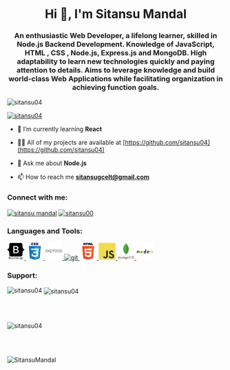 <h1 align="center">Hi 👋, I'm Sitansu Mandal</h1>
<h3 align="center">An enthusiastic Web Developer, a lifelong learner, skilled in Node.js Backend Development. Knowledge of JavaScript, HTML , CSS , Node.js, Express.js and MongoDB. High adaptability to learn new technologies quickly and paying attention to details. Aims to leverage knowledge and build world-class Web Applications while facilitating organization in achieving function goals.</h3>

<p align="left"> <img src="https://komarev.com/ghpvc/?username=sitansu04&label=Profile%20views&color=0e75b6&style=flat" alt="sitansu04" /> </p>

<p align="left"> <a href="https://github.com/ryo-ma/github-profile-trophy"><img src="https://github-profile-trophy.vercel.app/?username=sitansu04" alt="sitansu04" /></a> </p>

- 🌱 I’m currently learning **React**

- 👨‍💻 All of my projects are available at [https://github.com/sitansu04](https://github.com/sitansu04)

- 💬 Ask me about **Node.js**

- 📫 How to reach me **sitansugcelt@gmail.com**

<h3 align="left">Connect with me:</h3>
<p align="left">
<a href="https://linkedin.com/in/sitansu mandal" target="blank"><img align="center" src="https://raw.githubusercontent.com/rahuldkjain/github-profile-readme-generator/master/src/images/icons/Social/linked-in-alt.svg" alt="sitansu mandal" height="30" width="40" /></a>
<a href="https://www.leetcode.com/sitansu00" target="blank"><img align="center" src="https://raw.githubusercontent.com/rahuldkjain/github-profile-readme-generator/master/src/images/icons/Social/leet-code.svg" alt="sitansu00" height="30" width="40" /></a>
</p>

<h3 align="left">Languages and Tools:</h3>
<p align="left"> <a href="https://getbootstrap.com" target="_blank" rel="noreferrer"> <img src="https://raw.githubusercontent.com/devicons/devicon/master/icons/bootstrap/bootstrap-plain-wordmark.svg" alt="bootstrap" width="40" height="40"/> </a> <a href="https://www.w3schools.com/css/" target="_blank" rel="noreferrer"> <img src="https://raw.githubusercontent.com/devicons/devicon/master/icons/css3/css3-original-wordmark.svg" alt="css3" width="40" height="40"/> </a> <a href="https://expressjs.com" target="_blank" rel="noreferrer"> <img src="https://raw.githubusercontent.com/devicons/devicon/master/icons/express/express-original-wordmark.svg" alt="express" width="40" height="40"/> </a> <a href="https://git-scm.com/" target="_blank" rel="noreferrer"> <img src="https://www.vectorlogo.zone/logos/git-scm/git-scm-icon.svg" alt="git" width="40" height="40"/> </a> <a href="https://www.w3.org/html/" target="_blank" rel="noreferrer"> <img src="https://raw.githubusercontent.com/devicons/devicon/master/icons/html5/html5-original-wordmark.svg" alt="html5" width="40" height="40"/> </a> <a href="https://developer.mozilla.org/en-US/docs/Web/JavaScript" target="_blank" rel="noreferrer"> <img src="https://raw.githubusercontent.com/devicons/devicon/master/icons/javascript/javascript-original.svg" alt="javascript" width="40" height="40"/> </a> <a href="https://www.mongodb.com/" target="_blank" rel="noreferrer"> <img src="https://raw.githubusercontent.com/devicons/devicon/master/icons/mongodb/mongodb-original-wordmark.svg" alt="mongodb" width="40" height="40"/> </a> <a href="https://nodejs.org" target="_blank" rel="noreferrer"> <img src="https://raw.githubusercontent.com/devicons/devicon/master/icons/nodejs/nodejs-original-wordmark.svg" alt="nodejs" width="40" height="40"/> </a> </p>

<h3 align="left">Support:</h3>


<p><img align="left" src="https://github-readme-stats.vercel.app/api/top-langs?username=sitansu04&show_icons=true&locale=en&layout=compact" alt="sitansu04" /></p>

<p>&nbsp;<img align="center" src="https://github-readme-stats.vercel.app/api?username=sitansu04&show_icons=true&locale=en" alt="sitansu04" /></p>
<br><br>
<p><img align="center" src="https://github-readme-streak-stats.herokuapp.com/?user=sitansu04&" alt="sitansu04" /></p>
<br><br>
<p><a href="https://www.buymeacoffee.com/SitansuMandal"> <img align="left" src="https://cdn.buymeacoffee.com/buttons/v2/default-yellow.png" height="50" width="210" alt="SitansuMandal" /></a></p>
